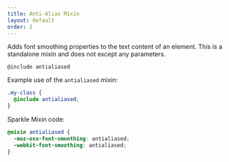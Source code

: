 ```yaml
---
title: Anti-Alias Mixin
layout: default
order: 2
---
```

Adds font smoothing properties to the text content of an element. This is a standalone mixin and does not except any parameters.

`@include antialiased`

Example use of the `antialiased` mixin:

```scss
.my-class {
  @include antialiased;
}
```

Sparkle Mixin code:

```scss
@mixin antialiased {
  -moz-osx-font-smoothing: antialiased;
  -webkit-font-smoothing: antialiased;
}
```
